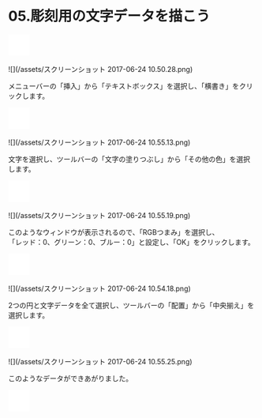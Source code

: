 # 05.彫刻用の文字データを描こう

![](/assets/null.png)

![](/assets/スクリーンショット 2017-06-24 10.50.28.png)

メニューバーの「挿入」から「テキストボックス」を選択し、「横書き」をクリックします。

![](/assets/null.png)

![](/assets/スクリーンショット 2017-06-24 10.55.13.png)

文字を選択し、ツールバーの「文字の塗りつぶし」から「その他の色」を選択します。

![](/assets/null.png)

![](/assets/スクリーンショット 2017-06-24 10.55.19.png)

このようなウィンドウが表示されるので、「RGBつまみ」を選択し、  
「レッド：0、グリーン：0、ブルー：0」と設定し、「OK」をクリックします。

![](/assets/null.png)

![](/assets/スクリーンショット 2017-06-24 10.54.18.png)

2つの円と文字データを全て選択し、ツールバーの「配置」から「中央揃え」を選択します。

![](/assets/null.png)

![](/assets/スクリーンショット 2017-06-24 10.55.25.png)

このようなデータができあがりました。

![](/assets/null.png)

